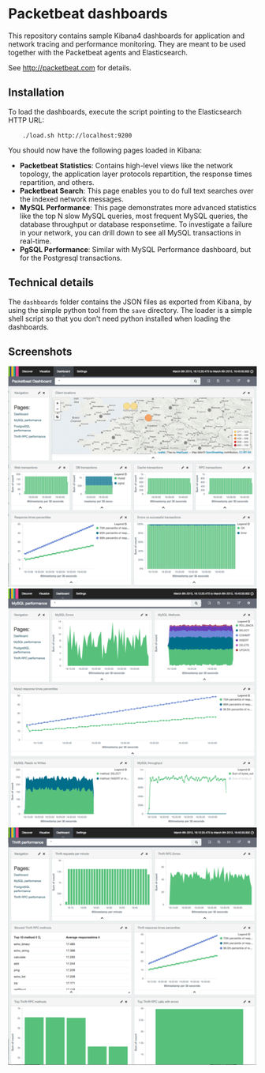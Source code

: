 Packetbeat dashboards
=====================

This repository contains sample Kibana4 dashboards for application and network
tracing and performance monitoring. They are meant to be used together with the
Packetbeat agents and Elasticsearch.

See http://packetbeat.com for details.


Installation
-------------

To load the dashboards, execute the script pointing to the Elasticsearch HTTP
URL:

        ./load.sh http://localhost:9200

You should now have the following pages loaded in Kibana:

 - **Packetbeat Statistics**: Contains high-level views like the network topology, the application layer protocols repartition, the response times repartition, and others.
 - **Packetbeat Search**: This page enables you to do full text searches over the indexed network messages.
 - **MySQL Performance**: This page demonstrates more advanced statistics like the top N slow MySQL queries, most frequent MySQL queries, the database throughput or database responsetime. To investigate a failure in your network, you can drill down to see all MySQL transactions in real-time.
 - **PgSQL Performance**: Similar with MySQL Performance dashboard, but for the Postgresql transactions.


Technical details
-----------------
The `dashboards` folder contains the JSON files as exported from Kibana, by
using the simple python tool from the `save` directory. The loader is a simple
shell script so that you don't need python installed when loading the
dashboards.

Screenshots
-----------

  ![Packetbeat Statistics](/screenshots/Packetbeat-statistics.png)
  ![MySQL performance](/screenshots/MySQL-performance.png)
  ![Thrift performance](/screenshots/Thrift-performance.png)
